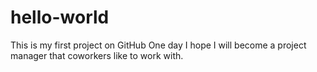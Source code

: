 # hello-world
This is my first project on GitHub
One day I hope I will become a project manager that coworkers like to work with.
